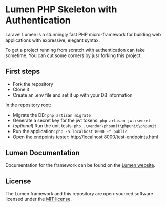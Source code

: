# Lumen PHP Skeleton with Authentication

Laravel Lumen is a stunningly fast PHP micro-framework for building web applications with expressive, elegant syntax. 

To get a project running from scratch with authentication can take sometime. You can cut some corners by jusr forking this project.

## First steps

- Fork the repository
- Clone it
- Create an .env file and set it up with your DB information

In the repository root:
- Migrate the DB: ```php artisan migrate```
- Generate a secret key for the jwt tokens: ```php artisan jwt:secret```
- (*optional*) Run the unit tests: ```php .\vendor\phpunit\phpunit\phpunit```
- Run the application: ```php -S localhost:8000 -t public```
- Open the endpoints tester: http://localhost:8000/test-endpoints.html


## Lumen Documentation

Documentation for the framework can be found on the [Lumen website](https://lumen.laravel.com/docs).

## License

The Lumen framework and this repository are open-sourced software licensed under the [MIT license](https://opensource.org/licenses/MIT).
